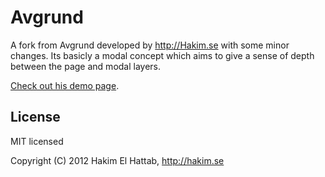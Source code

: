 # Avgrund

A fork from Avgrund developed by http://Hakim.se with some minor changes. Its basicly a modal concept which aims to give a sense of depth between the page and modal layers.

[Check out his demo page](http://lab.hakim.se/avgrund/).

## License

MIT licensed

Copyright (C) 2012 Hakim El Hattab, http://hakim.se
